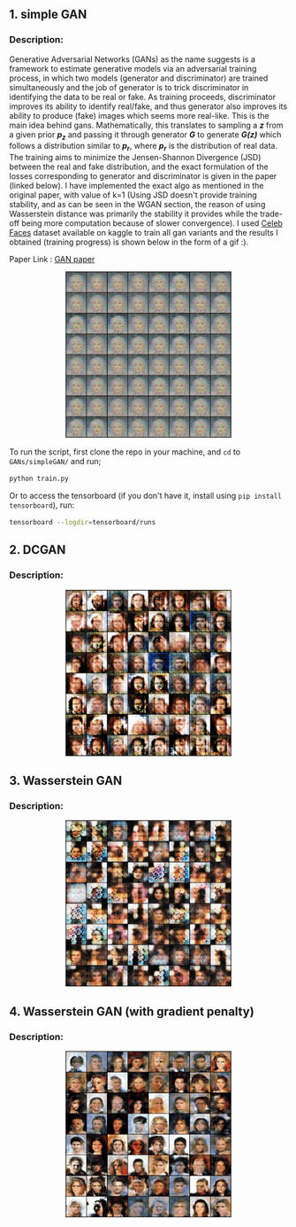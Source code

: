 ## 1. simple GAN
### Description:
Generative Adversarial Networks (GANs) as the name suggests is a framework to estimate generative models via an adversarial training process, in which two models (generator and discriminator) are trained simultaneously and the job of generator is to trick discriminator in identifying the data to be real or fake. As training proceeds, discriminator improves its ability to identify real/fake, and thus generator also improves its ability to produce (fake) images which seems more real-like. This is the main idea behind gans. Mathematically, this translates to sampling a **_z_** from a given prior **_p<sub>z</sub>_** and passing it through generator **_G_** to generate **_G(z)_** which follows a distribution similar to **_p<sub>r</sub>_**, where **_p<sub>r</sub>_** is the distribution of real data. The training aims to minimize the Jensen-Shannon Divergence (JSD) between the real and fake distribution, and the exact formulation of the losses corresponding to generator and discriminator is given in the paper (linked below). I have implemented the exact algo as mentioned in the original paper, with value of k=1 (Using JSD doesn't provide training stability, and as can be seen in the WGAN section, the reason of using Wasserstein distance was primarily the stability it provides while the trade-off being more computation because of slower convergence). I used [Celeb Faces](https://www.kaggle.com/datasets/farzadnekouei/50k-celebrity-faces-image-dataset?resource=download) dataset available on kaggle to train all gan variants and the results I obtained (training progress) is shown below in the form of a gif :).

Paper Link : [GAN paper](https://arxiv.org/abs/1406.2661)

<p align="center">
<img src="../assets/gif_simple_gan.gif" width="300"/>
</p>

To run the script, first clone the repo in your machine, and ``cd`` to ``GANs/simpleGAN/`` and run;
```sh
python train.py
```
Or to access the tensorboard (if you don't have it, install using ``pip install tensorboard``), run:
```sh
tensorboard --logdir=tensorboard/runs
```

## 2. DCGAN
### Description:

<p align="center">
<img src="../assets/gif_dcgan.gif" width="300"/>
</p>

## 3. Wasserstein GAN
### Description:

<p align="center">
<img src="../assets/gif_wgan.gif" width="300"/>
</p>

## 4. Wasserstein GAN (with gradient penalty)
### Description:

<p align="center">
<img src="../assets/gif_wgan_gp.gif" width="300"/>
</p>

